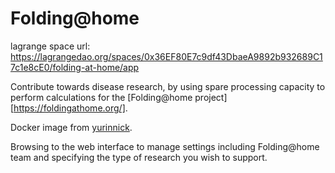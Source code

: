 Folding@home
=======

lagrange space url: https://lagrangedao.org/spaces/0x36EF80E7c9df43DbaeA9892b932689C17c1e8cE0/folding-at-home/app

Contribute towards disease research, by using spare processing capacity to perform calculations for the [Folding@home project][https://foldingathome.org/].

Docker image from [yurinnick](https://github.com/yurinnick/folding-at-home-docker).

Browsing to the web interface to manage settings including Folding@home team and specifying the type of research you wish to support.
